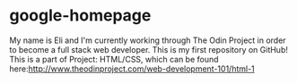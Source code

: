 # google-homepage
My name is Eli and I'm currently working through The Odin Project in order to become a full stack web developer. This is my first repository on GitHub!
This is a part of Project: HTML/CSS, which can be found here:http://www.theodinproject.com/web-development-101/html-1

